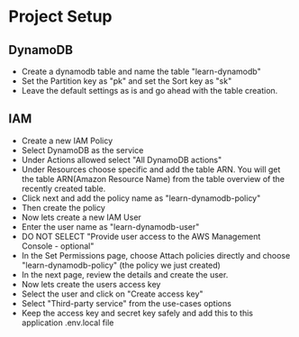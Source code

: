 # Project Setup

## DynamoDB

- Create a dynamodb table and name the table "learn-dynamodb"
- Set the Partition key as "pk" and set the Sort key as "sk"
- Leave the default settings as is and go ahead with the table creation.

## IAM

- Create a new IAM Policy
- Select DynamoDB as the service
- Under Actions allowed select "All DynamoDB actions"
- Under Resources choose specific and add the table ARN. You will get the table ARN(Amazon Resource Name) from the table overview of the recently created table.
- Click next and add the policy name as "learn-dynamodb-policy"
- Then create the policy
- Now lets create a new IAM User
- Enter the user name as "learn-dynamodb-user"
- DO NOT SELECT "Provide user access to the AWS Management Console - optional"
- In the Set Permissions page, choose Attach policies directly and choose "learn-dynamodb-policy" (the policy we just created)
- In the next page, review the details and create the user.
- Now lets create the users access key
- Select the user and click on "Create access key"
- Select "Third-party service" from the use-cases options
- Keep the access key and secret key safely and add this to this application .env.local file
